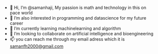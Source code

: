 - 👋 Hi, I’m @samanhaji, My passion is math and technology in this on pace world
- 👀 I’m also interested in programming and datascience for my future career
- 🌱 I’m currently learning machinelearning and algorithm 
- 💞️ I’m looking to collaborate on artificial intelligence and bioengineering 
- 📫 you can reach me through my email adress which it is samanfh2000@gmail.com

